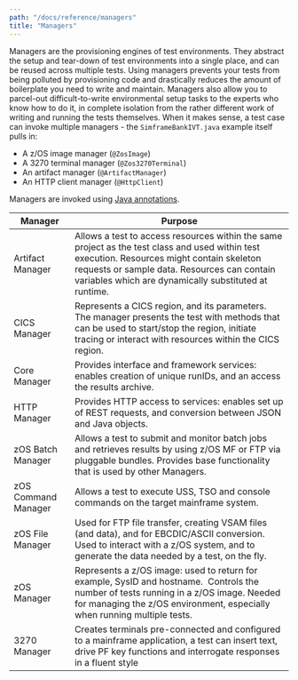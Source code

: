 ```yaml
---
path: "/docs/reference/managers"
title: "Managers"
---
```

Managers are the provisioning engines of test environments. They abstract the setup and tear-down of test environments into a single place, and can be reused across multiple tests. Using managers prevents your tests from being polluted by provisioning code and drastically reduces the amount of boilerplate you need to write and maintain. Managers also allow you to parcel-out difficult-to-write environmental setup tasks to the experts who know how to do it, in complete isolation from the rather different work of writing and running the tests themselves. When it makes sense, a test case can invoke multiple managers - the `SimframeBankIVT.java` example itself pulls in:

* A z/OS image manager (`@ZosImage`)
* A 3270 terminal manager (`@Zos3270Terminal`)
* An artifact manager (`@ArtifactManager`)
* An HTTP client manager (`@HttpClient`)

Managers are invoked using [Java annotations](https://en.wikipedia.org/wiki/Java_annotation).

Manager | Purpose
--------|--------
Artifact Manager | Allows a test to access resources within the same project as the test class and used within test execution.  Resources might contain skeleton requests or sample data.  Resources can contain variables which are dynamically substituted at runtime.
CICS Manager | Represents a CICS region, and its parameters.  The manager presents the test with methods that can be used to start/stop the region, initiate tracing or interact with resources within the CICS region.
Core Manager | Provides interface and framework services: enables creation of unique runIDs, and an access the results archive.
HTTP Manager | Provides HTTP access to services: enables set up of REST requests, and conversion between JSON and Java objects.
zOS Batch Manager | Allows a test to submit and monitor batch jobs and retrieves results by using z/OS MF or FTP via pluggable bundles. Provides base functionality that is used by other Managers.
zOS Command Manager | Allows a test to execute USS, TSO and console commands on the target mainframe system.
zOS File Manager | Used for FTP file transfer, creating VSAM files (and data), and for EBCDIC/ASCII conversion. Used to interact with a z/OS system, and to generate the data needed by a test, on the fly.
zOS Manager | Represents a z/OS image: used to return for example, SysID and hostname.  Controls the number of tests running in a z/OS image. Needed for managing the z/OS environment, especially when running multiple tests.
3270 Manager | Creates terminals pre-connected and configured to a mainframe application, a test can insert text, drive PF key functions and interrogate responses in a fluent style

